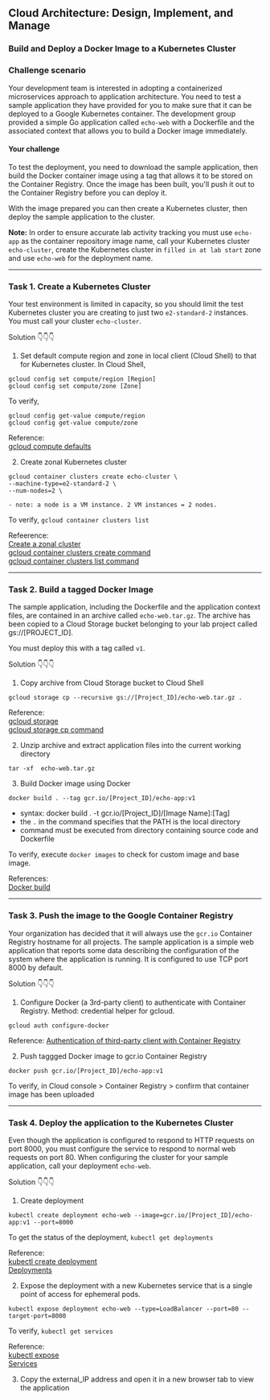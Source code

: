 ## Cloud Architecture: Design, Implement, and Manage
### Build and Deploy a Docker Image to a Kubernetes Cluster

### Challenge scenario
Your development team is interested in adopting a containerized microservices approach to application architecture. You need to test a sample application they have provided for you to make sure that it can be deployed to a Google Kubernetes container. The development group provided a simple Go application called `echo-web` with a Dockerfile and the associated context that allows you to build a Docker image immediately.

#### Your challenge
To test the deployment, you need to download the sample application, then build the Docker container image using a tag that allows it to be stored on the Container Registry. Once the image has been built, you'll push it out to the Container Registry before you can deploy it.

With the image prepared you can then create a Kubernetes cluster, then deploy the sample application to the cluster.

**Note:** In order to ensure accurate lab activity tracking you must use `echo-app` as the container repository image name, call your Kubernetes cluster `echo-cluster`, create the Kubernetes cluster in `filled in at lab start` zone and use `echo-web` for the deployment name.

<hr>

### Task 1. Create a Kubernetes Cluster
Your test environment is limited in capacity, so you should limit the test Kubernetes cluster you are creating to just two `e2-standard-2` instances. You must call your cluster `echo-cluster`.

Solution 👇👇👇 

1. Set default compute region and zone in local client (Cloud Shell) to that for Kubernetes cluster.
In Cloud Shell,
```
gcloud config set compute/region [Region]
gcloud config set compute/zone [Zone]
```
To verify,
```
gcloud config get-value compute/region
gcloud config get-value compute/zone
```
Reference:  
[gcloud compute defaults](https://cloud.google.com/compute/docs/gcloud-compute)

2. Create zonal Kubernetes cluster
```
gcloud container clusters create echo-cluster \
--machine-type=e2-standard-2 \
--num-nodes=2 \
```
    - note: a node is a VM instance. 2 VM instances = 2 nodes.  

To verify, `gcloud container clusters list`

Refeerence:  
[Create a zonal cluster](https://cloud.google.com/kubernetes-engine/docs/how-to/creating-a-zonal-cluster)  
[gcloud container clusters create command](https://cloud.google.com/sdk/gcloud/reference/container/clusters/create#--zone)  
[gcloud container clusters list command](https://cloud.google.com/sdk/gcloud/reference/container/clusters/list)  

<hr>

### Task 2. Build a tagged Docker Image
The sample application, including the Dockerfile and the application context files, are contained in an archive called `echo-web.tar.gz`. The archive has been copied to a Cloud Storage bucket belonging to your lab project called gs://[PROJECT_ID].

You must deploy this with a tag called `v1`.

Solution 👇👇👇 

1. Copy archive from Cloud Storage bucket to Cloud Shell
```
gcloud storage cp --recursive gs://[Project_ID]/echo-web.tar.gz . 
```

Reference:  
[gcloud storage](https://cloud.google.com/sdk/gcloud/reference/storage)  
[gcloud storage cp command](https://cloud.google.com/sdk/gcloud/reference/storage/cp)   

2. Unzip archive and extract application files into the current working directory
```
tar -xf  echo-web.tar.gz 
```

3. Build Docker image using Docker
```
docker build . --tag gcr.io/[Project_ID]/echo-app:v1
```
  - syntax: docker build . -t gcr.io/[Project_ID]/[Image Name]:[Tag]
  - the `.` in the command specifies that the PATH is the local directory
  - command must be executed from directory containing source code and Dockerfile

To verify, execute `docker images` to check for custom image and base image. 

References:  
[Docker build](https://docs.docker.com/engine/reference/commandline/build/#examples)

<hr>

### Task 3. Push the image to the Google Container Registry
Your organization has decided that it will always use the `gcr.io` Container Registry hostname for all projects. The sample application is a simple web application that reports some data describing the configuration of the system where the application is running. It is configured to use TCP port 8000 by default.

Solution 👇👇👇 
1. Configure Docker (a 3rd-party client) to authenticate with Container Registry. Method: credential helper for gcloud. 
```
gcloud auth configure-docker
```

Reference:
[Authentication of third-party client with Container Registry](https://cloud.google.com/container-registry/docs/advanced-authentication#gcloud-helper)  

2. Push taggged Docker image to gcr.io Container Registry
```
docker push gcr.io/[Project_ID]/echo-app:v1
```
To verify, in Cloud console > Container Registry > confirm that container image has been uploaded

<hr>

### Task 4. Deploy the application to the Kubernetes Cluster
Even though the application is configured to respond to HTTP requests on port 8000, you must configure the service to respond to normal web requests on port 80. When configuring the cluster for your sample application, call your deployment `echo-web`.

Solution 👇👇👇   

1. Create deployment
```
kubectl create deployment echo-web --image=gcr.io/[Project_ID]/echo-app:v1 --port=8000
```
To get the status of the deployment, `kubectl get deployments`

Reference:  
[kubectl create deployment](https://kubernetes.io/docs/reference/generated/kubectl/kubectl-commands#-em-deployment-em-)  
[Deployments](https://kubernetes.io/docs/concepts/workloads/controllers/deployment/)  

2. Expose the deployment with a new Kubernetes service that is a single point of access for ephemeral pods.
```
kubectl expose deployment echo-web --type=LoadBalancer --port=80 --target-port=8000
```
To verify, `kubectl get services`  

Reference:  
[kubectl expose](https://kubernetes.io/docs/reference/generated/kubectl/kubectl-commands#expose)   
[Services](https://kubernetes.io/docs/concepts/services-networking/service/)   

3. Copy the external_IP address and open it in a new browser tab to view the application
